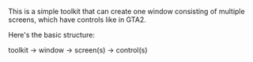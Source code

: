 This is a simple toolkit that can create one window consisting of multiple screens, which have controls like in GTA2.

Here's the basic structure:

toolkit -> window -> screen(s) -> control(s)
